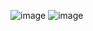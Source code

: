 ![image](https://user-images.githubusercontent.com/112846229/205505683-d093d696-0817-4785-9ac7-4b8b4cb74037.png)
![image](https://user-images.githubusercontent.com/112846229/205505716-046955d8-3886-47c4-a284-8fac1621c956.png)

